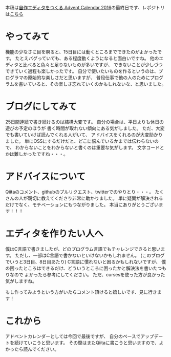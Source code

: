 本稿は[自作エディタをつくる Advent Calendar 2016](http://qiita.com/advent-calendar/2016/make_editor)の最終日です、レポジトリは[こちら](https://github.com/tinyco/tiny_code_editor)

# やってみて

機能の少なさに目を瞑ると、15日目には動くところまでできたのがよかったです。
たとえバグっていても、ある程度動くようになると面白いですね。
他のエディタと比べると色々と足りないものが多いですが、
できないことが少しづつできていく過程も楽しかったです。
自分で使いたいものを作るというのは、プログラマの原始的な楽しさだと思いますが、
普段仕事で他の人のためにプログラムを書いていると、その楽しさ忘れていくのかもしれないな、と思いました。

# ブログにしてみて

25日間連続で書き続けるのは結構大変です。
自分の場合は、平日よりも休日の遊びの予定のほうが
書く時間が取れない傾向にある気がしました。
ただ、大変でも書いていけば読んでくれる人がいて、
アドバイスをくれるのが大変助かりました。
単にOSSにするだけだと、どこに悩んでいるかまでは伝わらないので、
わからないことをわからないと書くのは重要な気がします。
文字コードとかは難しかったですね・・・。

# アドバイスについて

Qiitaのコメント、githubのプルリクエスト、twitterでのやりとり・・・。
たくさんの人が親切に教えてくださり非常に助かりました。
単に疑問が解決されるだけでなく、モチベーションにもつながりました。
本当にありがとうございます！！！

# エディタを作りたい人へ

僕はC言語で書きましたが、どのプログラム言語でもチャレンジできると思います。
ただし、一部はC言語で書かないといけないかもしれません。
(このブログでいうと3日目、8日目あたり)
C言語に慣れないと困るかもしれないですが、
僕の困ったところはできるだけ、どういうところに困ったかと解決法を書いたつもりなので
よかったら参考にしてください。
ただ、cursesを使った方が良かった気がしますね。

もし作ってみようという方がいたらコメント頂けると嬉しいです、見に行きます！

# これから

アドベントカレンダーとしては今回で最後ですが、
自分のペースでアップデートを続けていこうと思います。
その際はまたQiitaに書こうと思いますので、よかったら読んでください。
